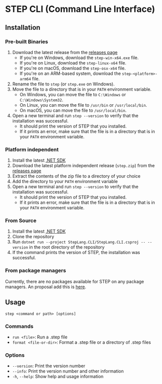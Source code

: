 # STEP CLI (Command Line Interface)

## Installation

### Pre-built Binaries

1. Download the latest release from the [releases page](https://github.com/ricardoboss/STEP/releases)
    - If you're on Windows, download the `step-win-x64.exe` file.
    - If you're on Linux, download the `step-linux-x64` file.
    - If you're on macOS, download the `step-osx-x64` file.
    - If you're on an ARM-based system, download the `step-<platform>-arm64` file.
2. Rename the file to `step` (or `step.exe` on Windows).
3. Move the file to a directory that is in your `PATH` environment variable.
    - On Windows, you can move the file to `C:\Windows` or `C:\Windows\System32`.
    - On Linux, you can move the file to `/usr/bin` or `/usr/local/bin`.
    - On macOS, you can move the file to `/usr/local/bin`.
4. Open a new terminal and run `step --version` to verify that the installation was successful.
    - It should print the version of STEP that you installed.
    - If it prints an error, make sure that the file is in a directory that is in your `PATH` environment variable.

### Platform independent

1. Install the latest [.NET SDK](https://dotnet.microsoft.com/download/dotnet)
2. Download the latest platform independent release (`step.zip`) from
   the [releases page](https://github.com/ricardoboss/STEP/releases)
3. Extract the contents of the zip file to a directory of your choice
4. Add the directory to your `PATH` environment variable
5. Open a new terminal and run `step --version` to verify that the installation was successful.
    - It should print the version of STEP that you installed.
    - If it prints an error, make sure that the file is in a directory that is in your `PATH` environment variable.

### From Source

1. Install the latest [.NET SDK](https://dotnet.microsoft.com/download/dotnet)
2. Clone the repository
3. Run `dotnet run --project StepLang.CLI/StepLang.CLI.csproj -- --version` in the root directory of the repository
4. If the command prints the version of STEP, the installation was successful.

### From package managers

Currently, there are no packages available for STEP on any package managers.
An proposal add this
is [here](https://github.com/users/ricardoboss/projects/2/views/3?sliceBy%5Bvalue%5D=_noValue&pane=issue&itemId=37606480).

## Usage

```
step <command or path> [options]
```

### Commands

- `run <file>`: Run a .step file
- `format <file-or-dir>`: Format a .step file or a directory of .step files

### Options

- `--version`: Print the version number
- `--info`: Print the version number and other information
- `-h`, `--help`:  Show help and usage information
